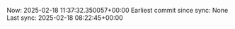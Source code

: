 Now: 2025-02-18 11:37:32.350057+00:00 Earliest commit since sync: None Last sync: 2025-02-18 08:22:45+00:00
